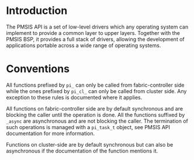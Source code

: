 Introduction
============

The PMSIS API is a set of low-level drivers which any operating system can implement to provide a common layer to upper layers. Together with the PMSIS BSP, it provides a full stack of drivers, allowing the development of applications portable across a wide range of operating systems.

Conventions
===========

All functions prefixed by `pi_` can only be called from fabric-controller side while the ones prefixed by `pi_cl_` can only be called from cluster side. Any exception to these rules is documented where it applies.

All functions on fabric-controller side are by default synchronous and are blocking the caller until the operation is done. All the functions suffixed by `_async` are asynchronous and are not blocking the caller. The termination of such operations is managed with a `pi_task_t` object, see PMSIS API documentation for more information.

Functions on cluster-side are by default synchronous but can also be asynchronous if the documentation of the function mentions it.
